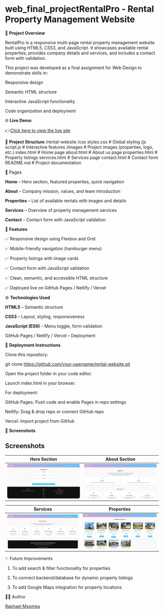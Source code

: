 # web_final_projectRentalPro - Rental Property Management Website
📖 **Project Overview**

RentalPro is a responsive multi-page rental property management website built using HTML5, CSS3, and JavaScript.
It showcases available rental properties, provides company details and services, and includes a contact form with validation.

This project was developed as a final assignment for Web Design to demonstrate skills in:

Responsive design

Semantic HTML structure

Interactive JavaScript functionality

Code organization and deployment

🌐 **Live Demo**

👉[Click here to view the live site](https://msomea.github.io/web_final_project/)

📂 **Project Structure**
/rental-website
  /css
    styles.css        # Global styling
  /js
    script.js         # Interactive features
  /images             # Project images (properties, logo, etc.)
  index.html          # Home page
  about.html          # About us page
  properties.html     # Property listings
  services.html       # Services page
  contact.html        # Contact form
  README.md           # Project documentation

📑 Pages

**Home** – Hero section, featured properties, quick navigation

**About** – Company mission, values, and team introduction

**Properties** – List of available rentals with images and details

**Services** – Overview of property management services

**Contact** – Contact form with JavaScript validation

🎨 **Features**

✅ Responsive design using Flexbox and Grid

✅ Mobile-friendly navigation (hamburger menu)

✅ Property listings with image cards

✅ Contact form with JavaScript validation

✅ Clean, semantic, and accessible HTML structure

✅ Deployed live on GitHub Pages / Netlify / Vercel

⚙️ **Technologies Used**

**HTML5** – Semantic structure

**CSS3** – Layout, styling, responsiveness

**JavaScript (ES6)** – Menu toggle, form validation

GitHub Pages / Netlify / Vercel – Deployment

🚀 **Deployment Instructions**

Clone this repository:

git clone https://github.com/your-username/rental-website.git


Open the project folder in your code editor.

Launch index.html in your browser.

For deployment:

GitHub Pages: Push code and enable Pages in repo settings

Netlify: Drag & drop repo or connect GitHub repo

Vercel: Import project from GitHub

📸 **Screenshots**

## Screenshots
| Hero Section | About Section |
|--------------|---------------|
| ![Hero](images/screenshots/hero.png) | ![About](images/screenshots/about.png) |

| Services   | Properties |
|------------------|-------------------|
| ![Services](images/screenshots/services.png) | ![Properties](images/screenshots/properties.png) |



✨ Future Improvements

1. To add search & filter functionality for properties

2. To connect backend/database for dynamic property listings

3. To add Google Maps integration for property locations

👨‍💻 Author

[Raphael Msomea](https://github.com/msomea)
